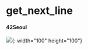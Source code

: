 # get_next_line
#### 42Seoul   

![](https://user-images.githubusercontent.com/45951630/108235776-8a51b180-7189-11eb-91f6-4b345fe86eb7.png){: width="100" height="100"}
<img src="https://user-images.githubusercontent.com/45951630/108235776-8a51b180-7189-11eb-91f6-4b345fe86eb7.png" width="100" height="00">
